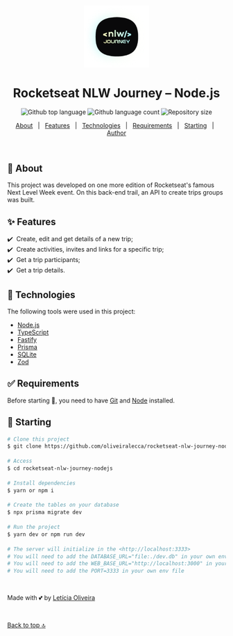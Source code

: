 <div align="center" id="top"> 
  <img src="./.github/logo-journey.png" width="150" alt="Rocketseat NLW Journey" />
</div>

<h1 align="center">Rocketseat NLW Journey – Node.js</h1>

<p align="center">
  <img alt="Github top language" src="https://img.shields.io/github/languages/top/oliveiralecca/rocketseat-nlw-journey-nodejs?color=56BEB8">

  <img alt="Github language count" src="https://img.shields.io/github/languages/count/oliveiralecca/rocketseat-nlw-journey-nodejs?color=56BEB8">

  <img alt="Repository size" src="https://img.shields.io/github/repo-size/oliveiralecca/rocketseat-nlw-journey-nodejs?color=56BEB8">
</p>

<p align="center">
  <a href="#dart-about">About</a> &#xa0; | &#xa0; 
  <a href="#sparkles-features">Features</a> &#xa0; | &#xa0;
  <a href="#rocket-technologies">Technologies</a> &#xa0; | &#xa0;
  <a href="#white_check_mark-requirements">Requirements</a> &#xa0; | &#xa0;
  <a href="#checkered_flag-starting">Starting</a> &#xa0; | &#xa0;
  <a href="https://github.com/oliveiralecca" target="_blank">Author</a>
</p>

<br>

## :dart: About ##

This project was developed on one more edition of Rocketseat's famous Next Level Week event. On this back-end trail, an API to create trips groups was built.

## :sparkles: Features ##

:heavy_check_mark: &nbsp;Create, edit and get details of a new trip;\
:heavy_check_mark: &nbsp;Create activities, invites and links for a specific trip;\
:heavy_check_mark: &nbsp;Get a trip participants;\
:heavy_check_mark: &nbsp;Get a trip details.

## :rocket: Technologies ##

The following tools were used in this project:

- [Node.js](https://nodejs.org/en)
- [TypeScript](https://www.typescriptlang.org/)
- [Fastify](https://fastify.dev/)
- [Prisma](https://www.prisma.io/)
- [SQLite](https://www.sqlite.org/)
- [Zod](https://zod.dev/)

## :white_check_mark: Requirements ##

Before starting :checkered_flag:, you need to have [Git](https://git-scm.com) and [Node](https://nodejs.org/en/) installed.

## :checkered_flag: Starting ##

```bash
# Clone this project
$ git clone https://github.com/oliveiralecca/rocketseat-nlw-journey-nodejs

# Access
$ cd rocketseat-nlw-journey-nodejs

# Install dependencies
$ yarn or npm i

# Create the tables on your database
$ npx prisma migrate dev

# Run the project
$ yarn dev or npm run dev

# The server will initialize in the <http://localhost:3333>
# You will need to add the DATABASE_URL="file:./dev.db" in your own env file
# You will need to add the WEB_BASE_URL="http://localhost:3000" in your own env file
# You will need to add the PORT=3333 in your own env file
```

&#xa0;

Made with 💕 by <a href="https://github.com/oliveiralecca" target="_blank">Letícia Oliveira</a>

&#xa0;

<a href="#top">Back to top :top:</a>
